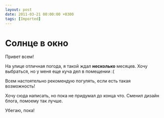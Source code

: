 ```yaml
---
layout: post
date: 2011-03-21 00:00:00 +0300
tags: [Imported]
---
```

# Солнце в окно

Привет всем!

На улице отличная погода, я такой ждал **несколько** месяцев. Хочу выбраться, но у меня еще куча дел в помещении :(

Всем настоятельно рекомендую погулять, если есть такая возможность!

Хочу сюда написать, но пока не придумал до конца что. Сменил дизайн блога, помоему так лучше.

Убегаю, пока!